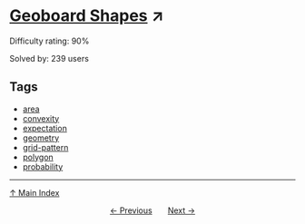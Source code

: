 # [Geoboard Shapes](https://projecteuler.net/problem=514) ↗️

Difficulty rating: 90%

Solved by: 239 users
## Tags

- [area](../tags/area.md)
- [convexity](../tags/convexity.md)
- [expectation](../tags/expectation.md)
- [geometry](../tags/geometry.md)
- [grid-pattern](../tags/grid-pattern.md)
- [polygon](../tags/polygon.md)
- [probability](../tags/probability.md)



---

[↑ Main Index](../README.md)


<div align=center><a href='513.md'>← Previous</a> &nbsp;&nbsp; &nbsp;&nbsp;  <a href='515.md'>Next →</a></div>
